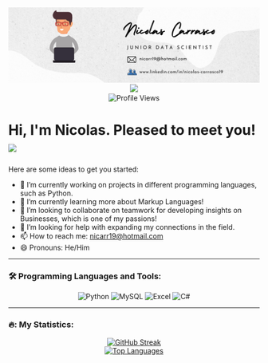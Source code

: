 <div id="header" align="center">
  <img decoding="async" src="https://github.com/Nicarr/Nicarr/blob/main/Neutral%20Creative%20Professional%20LinkedIn%20Article%20Cover%20Image.png?raw=true" width="1100"/>
</div>

<div align="center">
  <a href="https://www.linkedin.com/in/nicolas-carrasco19">
    <img src="https://img.shields.io/badge/LinkedIn-0077B5?style=for-the-badge&logo=linkedin&logoColor=white"/>
  </a>
</div>

<div align="center">
  <img src="https://komarev.com/ghpvc/?username=Nicarr&label=Profile%20Views&color=00cf00&style=for-the-badge" alt="Profile Views"/>
</div>

<h1>
  Hi, I'm Nicolas. Pleased to meet you! 
  <img decoding="async" src="https://media.giphy.com/media/20NHiDnH41d9Ls6NlU/giphy.gif" width="100px"/>
</h1>

Here are some ideas to get you started:

- 🔭 I’m currently working on projects in different programming languages, such as Python.
- 🌱 I’m currently learning more about Markup Languages!
- 👯 I’m looking to collaborate on teamwork for developing insights on Businesses, which is one of my passions!
- 🤔 I’m looking for help with expanding my connections in the field.
- 📫 How to reach me: nicarr19@hotmail.com
- 😄 Pronouns: He/Him

---

### :hammer_and_wrench: Programming Languages and Tools:

<div id="header" align="center">
  <img decoding="async" src="https://img.shields.io/badge/Python-3776AB?style=for-the-badge&logo=python&logoColor=white" alt="Python"/>
  <img decoding="async" src="https://img.shields.io/badge/MySQL-6DB33F?style=for-the-badge&logo=mysql&logoColor=white" alt="MySQL"/>
  <img decoding="async" src="https://img.shields.io/badge/Microsoft_Excel-217346?style=for-the-badge&logo=microsoft-excel&logoColor=white" alt="Excel"/>
  <img decoding="async" src="https://img.shields.io/badge/C%23-239120?style=for-the-badge&logo=c-sharp&logoColor=white" alt ="C#"/>
</div>

---

### 🔥: My Statistics:

<div align="center">
  <a href="https://git.io/streak-stats">
    <img src="http://github-readme-streak-stats.herokuapp.com?user=Nicarr&theme=dark&background=000000" alt="GitHub Streak"/>
  </a>
  
  <br>

  <a href="https://github.com/anuraghazra/github-readme-stats">
    <img src="https://github-readme-stats.vercel.app/api/top-langs/?username=Nicarr&layout=compact&theme=vision-friendly-dark" alt="Top Languages"/>
  </a>
</div>
